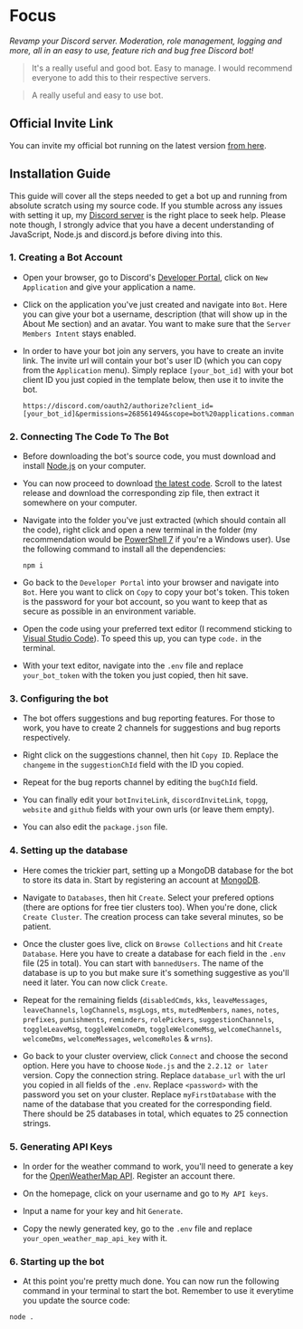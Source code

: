 # Focus
*Revamp your Discord server. Moderation, role management, logging and more, all in an easy to use, feature rich and bug free Discord bot!*
> It's a really useful and good bot. Easy to manage. I would recommend everyone to add this to their respective servers.

> A really useful and easy to use bot.
## Official Invite Link
You can invite my official bot running on the latest version [from here](https://discord.com/oauth2/authorize?client_id=723094801175806024&permissions=268561494&scope=bot%20applications.commands).
## Installation Guide
This guide will cover all the steps needed to get a bot up and running from absolute scratch using my source code. If you stumble across any issues with setting it up, my [Discord server](https://discord.gg/r4bsXez) is the right place to seek help.
Please note though, I strongly advice that you have a decent understanding of JavaScript, Node.js and discord.js before diving into this.
### 1. Creating a Bot Account
*  Open your browser, go to Discord's [Developer Portal](https://discord.com/developers/applications), click on `New Application` and give your application a name.

* Click on the application you've just created and navigate into `Bot`. Here you can give your bot a username, description (that will show up in the About Me section) and an avatar. You want to make sure that the `Server Members Intent` stays enabled.

* In order to have your bot join any servers, you have to create an invite link. The invite url will contain your bot's user ID (which you can copy from the `Application` menu). Simply replace `[your_bot_id]` with your bot client ID you just copied in the template below, then use it to invite the bot.
  ```
  https://discord.com/oauth2/authorize?client_id=[your_bot_id]&permissions=268561494&scope=bot%20applications.commands
  ```
### 2. Connecting The Code To The Bot
* Before downloading the bot's source code, you must download and install [Node.js](https://nodejs.org/en/) on your computer.

* You can now proceed to download [the latest code](https://github.com/Focus04/focus/releases). Scroll to the latest release and download the corresponding zip file, then extract it somewhere on your computer.

* Navigate into the folder you've just extracted (which should contain all the code), right click and open a new terminal in the folder (my recommendation would be [PowerShell 7](https://github.com/PowerShell/powershell/releases) if you're a Windows user). Use the following command to install all the dependencies:
  ```
  npm i
  ```

* Go back to the `Developer Portal` into your browser and navigate into `Bot`. Here you want to click on `Copy` to copy your bot's token. This token is the password for your bot account, so you want to keep that as secure as possible in an environment variable.

* Open the code using your preferred text editor (I recommend sticking to [Visual Studio Code](https://code.visualstudio.com/)). To speed this up, you can type `code.` in the terminal.

* With your text editor, navigate into the `.env` file and replace `your_bot_token` with the token you just copied, then hit save. 
### 3. Configuring the bot
  * The bot offers suggestions and bug reporting features. For those to work, you have to create 2 channels for suggestions and bug reports respectively.

  * Right click on the suggestions channel, then hit `Copy ID`. Replace the `changeme` in the `suggestionChId` field with the ID you copied.

  * Repeat for the bug reports channel by editing the `bugChId` field.

  * You can finally edit your `botInviteLink`, `discordInviteLink`, `topgg`, `website` and `github` fields with your own urls (or leave them empty).

  * You can also edit the `package.json` file.
### 4. Setting up the database
  * Here comes the trickier part, setting up a MongoDB database for the bot to store its data in. Start by registering an account at [MongoDB](https://www.mongodb.com/).

  * Navigate to `Databases`, then hit `Create`. Select your prefered options (there are options for free tier clusters too). When you're done, click `Create Cluster`. The creation process can take several minutes, so be patient.

  * Once the cluster goes live, click on `Browse Collections` and hit `Create Database`. Here you have to create a database for each field in the `.env` file (25 in total). You can start with `bannedUsers`. The name of the database is up to you but make sure it's something suggestive as you'll need it later. You can now click `Create`.

  * Repeat for the remaining fields (`disabledCmds`, `kks`, `leaveMessages`, `leaveChannels`, `logChannels`, `msgLogs`, `mts`, `mutedMembers`, `names`, `notes`, `prefixes`, `punishments`, `reminders`, `rolePickers`, `suggestionChannels`, `toggleLeaveMsg`, `toggleWelcomeDm`, `toggleWelcomeMsg`, `welcomeChannels`, `welcomeDms`, `welcomeMessages`, `welcomeRoles` & `wrns`).

  * Go back to your cluster overview, click `Connect` and choose the second option. Here you have to choose `Node.js` and the `2.2.12 or later` version. Copy the connection string. Replace `database_url` with the url you copied in all fields of the `.env`. Replace `<password>` with the password you set on your cluster. Replace `myFirstDatabase` with the name of the database that you created for the corresponding field. There should be 25 databases in total, which equates to 25 connection strings.
### 5. Generating API Keys
  * In order for the weather command to work, you'll need to generate a key for the [OpenWeatherMap API](https://openweathermap.org/api). Register an account there.
  
  * On the homepage, click on your username and go to `My API keys`.

  * Input a name for your key and hit `Generate`.

  * Copy the newly generated key, go to the `.env` file and replace `your_open_weather_map_api_key` with it.
### 6. Starting up the bot
  * At this point you're pretty much done. You can now run the following command in your terminal to start the bot. Remember to use it everytime you update the source code:
  ```
  node .
  ```